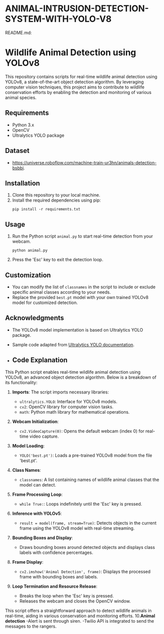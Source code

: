 # ANIMAL-INTRUSION-DETECTION-SYSTEM-WITH-YOLO-V8

README.md:

# Wildlife Animal Detection using YOLOv8

This repository contains scripts for real-time wildlife animal detection using YOLOv8, a state-of-the-art object detection algorithm. By leveraging computer vision techniques, this project aims to contribute to wildlife conservation efforts by enabling the detection and monitoring of various animal species.

## Requirements
- Python 3.x
- OpenCV
- Ultralytics YOLO package
  
## Dataset
- https://universe.roboflow.com/machine-train-ur3hn/animals-detection-bsbbi.

## Installation
1. Clone this repository to your local machine.
2. Install the required dependencies using pip:
    ```
    pip install -r requirements.txt
    ```

## Usage
1. Run the Python script `animal.py` to start real-time detection from your webcam.
    ```
    python animal.py
    ```
2. Press the 'Esc' key to exit the detection loop.

## Customization
- You can modify the list of `classnames` in the script to include or exclude specific animal classes according to your needs.
- Replace the provided `best.pt` model with your own trained YOLOv8 model for customized detection.

## Acknowledgments
- The YOLOv8 model implementation is based on Ultralytics YOLO package.
- Sample code adapted from [Ultralytics YOLO documentation](https://github.com/ultralytics/ultralytics).

- ## Code Explanation

This Python script enables real-time wildlife animal detection using YOLOv8, an advanced object detection algorithm. Below is a breakdown of its functionality:

1. **Imports**: The script imports necessary libraries:
   - `ultralytics.YOLO`: Interface for YOLOv8 models.
   - `cv2`: OpenCV library for computer vision tasks.
   - `math`: Python math library for mathematical operations.

2. **Webcam Initialization**: 
   - `cv2.VideoCapture(0)`: Opens the default webcam (index 0) for real-time video capture.

3. **Model Loading**:
   - `YOLO('best.pt')`: Loads a pre-trained YOLOv8 model from the file 'best.pt'.

4. **Class Names**: 
   - `classnames`: A list containing names of wildlife animal classes that the model can detect.

5. **Frame Processing Loop**:
   - `while True:`: Loops indefinitely until the 'Esc' key is pressed.

6. **Inference with YOLOv5**:
   - `result = model(frame, stream=True)`: Detects objects in the current frame using the YOLOv8 model with real-time streaming.

7. **Bounding Boxes and Display**:
   - Draws bounding boxes around detected objects and displays class labels with confidence percentages.

8. **Frame Display**:
   - `cv2.imshow('Animal Detection', frame)`: Displays the processed frame with bounding boxes and labels.

9. **Loop Termination and Resource Release**:
   - Breaks the loop when the 'Esc' key is pressed.
   - Releases the webcam and closes the OpenCV window.

This script offers a straightforward approach to detect wildlife animals in real-time, aiding in various conservation and monitoring efforts.
10.**Animal detection**
-Alert is sent through siren.
-Twilio API is integrated to send the messages to the rangers.


